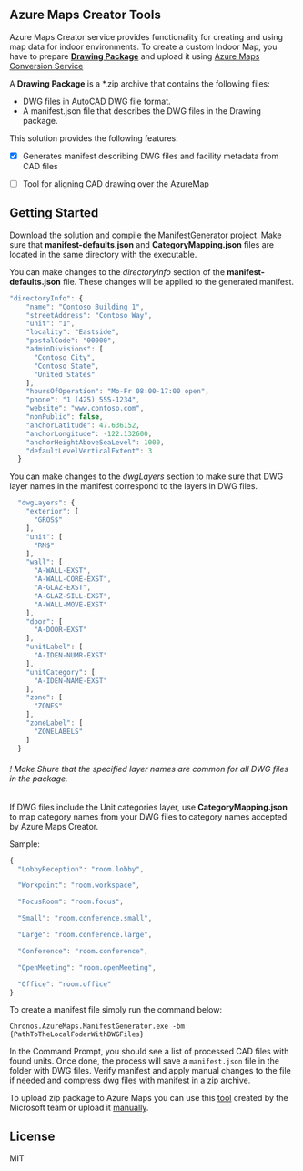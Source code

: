 ﻿## Azure Maps Creator Tools
Azure Maps Creator service provides functionality for creating and using map data for indoor environments.
To create a custom Indoor Map, you have to prepare [**Drawing Package**](https://docs.microsoft.com/en-us/azure/azure-maps/drawing-requirements) and upload it using [Azure Maps Conversion Service](https://docs.microsoft.com/en-us/rest/api/maps/v2/conversion)

A **Drawing Package** is a *.zip archive that contains the following files:
- DWG files in AutoCAD DWG file format.
- A manifest.json file that describes the DWG files in the Drawing package.

This solution provides the following features: 

- [x] Generates manifest describing DWG files and facility metadata from CAD files
- [ ] Tool for aligning CAD drawing over the AzureMap


## Getting Started
Download the solution and compile the ManifestGenerator project.
Make sure that **manifest-defaults.json** and **CategoryMapping.json** files are located in the same directory with the executable.

You can make changes to the *directoryInfo* section of the **manifest-defaults.json** file. These changes will be applied to the generated manifest.

```javascript 
"directoryInfo": {
    "name": "Contoso Building 1",
    "streetAddress": "Contoso Way",
    "unit": "1",
    "locality": "Eastside",
    "postalCode": "00000",
    "adminDivisions": [
      "Contoso City",
      "Contoso State",
      "United States"
    ],
    "hoursOfOperation": "Mo-Fr 08:00-17:00 open",
    "phone": "1 (425) 555-1234",
    "website": "www.contoso.com",
    "nonPublic": false,
    "anchorLatitude": 47.636152,
    "anchorLongitude": -122.132600,
    "anchorHeightAboveSeaLevel": 1000,
    "defaultLevelVerticalExtent": 3
  }
```

You can make changes to the *dwgLayers* section to make sure that DWG layer names in the manifest correspond to the layers in DWG files.
```javascript
  "dwgLayers": {
    "exterior": [
      "GROS$"
    ],
    "unit": [
      "RM$"
    ],
    "wall": [
      "A-WALL-EXST",
      "A-WALL-CORE-EXST",
      "A-GLAZ-EXST",
      "A-GLAZ-SILL-EXST",
      "A-WALL-MOVE-EXST"
    ],
    "door": [
      "A-DOOR-EXST"
    ],
    "unitLabel": [
      "A-IDEN-NUMR-EXST"
    ],
    "unitCategory": [
      "A-IDEN-NAME-EXST"
    ],
    "zone": [
      "ZONES"
    ],
    "zoneLabel": [
      "ZONELABELS"
    ]
  }
```
###### !  Make Shure that the specified layer names are common for all DWG files in the package.

If DWG files include the Unit categories layer, use **CategoryMapping.json** to map category names from your DWG files to category names accepted by Azure Maps Creator.

Sample:
```javascript
{
  "LobbyReception": "room.lobby",

  "Workpoint": "room.workspace",

  "FocusRoom": "room.focus",

  "Small": "room.conference.small",

  "Large": "room.conference.large",

  "Conference": "room.conference",

  "OpenMeeting": "room.openMeeting",

  "Office": "room.office"
}
```

To create a manifest file simply run the command below:
```
Chronos.AzureMaps.ManifestGenerator.exe -bm {PathToTheLocalFoderWithDWGFiles}
```

In the Command Prompt, you should see a list of processed CAD files with found units.
Once done, the process will save a `manifest.json` file in the folder with DWG files.
Verify manifest and apply manual changes to the file if needed and compress dwg files with manifest in a zip archive.

To upload zip package to Azure Maps you can use this [tool](https://github.com/Azure-Samples/AzureMapsCreator) created by the Microsoft team or upload it [manually](https://docs.microsoft.com/en-us/azure/azure-maps/drawing-package-guide).

## License

MIT